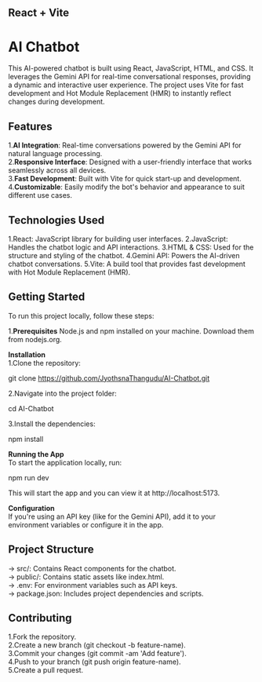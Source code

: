 ## React + Vite

# AI Chatbot  

This AI-powered chatbot is built using React, JavaScript, HTML, and CSS. It leverages the Gemini API for real-time conversational responses, providing a dynamic and interactive user experience. The project uses Vite for fast development and Hot Module Replacement (HMR) to instantly reflect changes during development.

## Features 

1.**AI Integration**: Real-time conversations powered by the Gemini API for natural language processing.  
2.**Responsive Interface**: Designed with a user-friendly interface that works seamlessly across all devices.  
3.**Fast Development**: Built with Vite for quick start-up and development.  
4.**Customizable**: Easily modify the bot's behavior and appearance to suit different use cases.  

## Technologies Used

1.React: JavaScript library for building user interfaces.
2.JavaScript: Handles the chatbot logic and API interactions.
3.HTML & CSS: Used for the structure and styling of the chatbot.
4.Gemini API: Powers the AI-driven chatbot conversations.
5.Vite: A build tool that provides fast development with Hot Module Replacement (HMR).

## Getting Started

To run this project locally, follow these steps:

1.**Prerequisites**
Node.js and npm installed on your machine.
Download them from nodejs.org.

**Installation**<br>
1.Clone the repository:  

git clone https://github.com/JyothsnaThangudu/AI-Chatbot.git  

2.Navigate into the project folder:  

cd AI-Chatbot  

3.Install the dependencies:  

npm install  

**Running the App**  
To start the application locally, run:  

npm run dev  

This will start the app and you can view it at http://localhost:5173.  

**Configuration**  
If you're using an API key (like for the Gemini API), add it to your environment variables or configure it in the app.  

## Project Structure   

-> src/: Contains React components for the chatbot.  
-> public/: Contains static assets like index.html.  
-> .env: For environment variables such as API keys.  
-> package.json: Includes project dependencies and scripts.  

## Contributing  

1.Fork the repository.  
2.Create a new branch (git checkout -b feature-name).  
3.Commit your changes (git commit -am 'Add feature').  
4.Push to your branch (git push origin feature-name).  
5.Create a pull request.  
 
